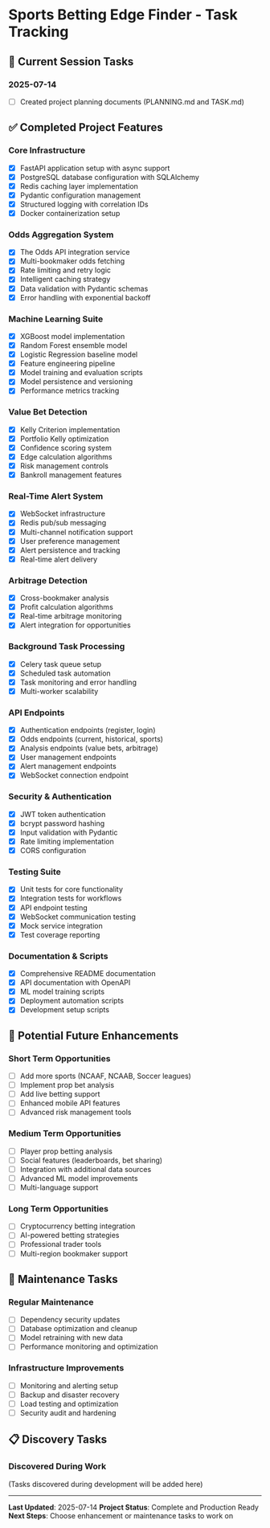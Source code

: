 # Sports Betting Edge Finder - Task Tracking

## 📅 Current Session Tasks

### 2025-07-14
- [ ] Created project planning documents (PLANNING.md and TASK.md)

## ✅ Completed Project Features

### Core Infrastructure
- [x] FastAPI application setup with async support
- [x] PostgreSQL database configuration with SQLAlchemy
- [x] Redis caching layer implementation
- [x] Pydantic configuration management
- [x] Structured logging with correlation IDs
- [x] Docker containerization setup

### Odds Aggregation System
- [x] The Odds API integration service
- [x] Multi-bookmaker odds fetching
- [x] Rate limiting and retry logic
- [x] Intelligent caching strategy
- [x] Data validation with Pydantic schemas
- [x] Error handling with exponential backoff

### Machine Learning Suite
- [x] XGBoost model implementation
- [x] Random Forest ensemble model
- [x] Logistic Regression baseline model
- [x] Feature engineering pipeline
- [x] Model training and evaluation scripts
- [x] Model persistence and versioning
- [x] Performance metrics tracking

### Value Bet Detection
- [x] Kelly Criterion implementation
- [x] Portfolio Kelly optimization
- [x] Confidence scoring system
- [x] Edge calculation algorithms
- [x] Risk management controls
- [x] Bankroll management features

### Real-Time Alert System
- [x] WebSocket infrastructure
- [x] Redis pub/sub messaging
- [x] Multi-channel notification support
- [x] User preference management
- [x] Alert persistence and tracking
- [x] Real-time alert delivery

### Arbitrage Detection
- [x] Cross-bookmaker analysis
- [x] Profit calculation algorithms
- [x] Real-time arbitrage monitoring
- [x] Alert integration for opportunities

### Background Task Processing
- [x] Celery task queue setup
- [x] Scheduled task automation
- [x] Task monitoring and error handling
- [x] Multi-worker scalability

### API Endpoints
- [x] Authentication endpoints (register, login)
- [x] Odds endpoints (current, historical, sports)
- [x] Analysis endpoints (value bets, arbitrage)
- [x] User management endpoints
- [x] Alert management endpoints
- [x] WebSocket connection endpoint

### Security & Authentication
- [x] JWT token authentication
- [x] bcrypt password hashing
- [x] Input validation with Pydantic
- [x] Rate limiting implementation
- [x] CORS configuration

### Testing Suite
- [x] Unit tests for core functionality
- [x] Integration tests for workflows
- [x] API endpoint testing
- [x] WebSocket communication testing
- [x] Mock service integration
- [x] Test coverage reporting

### Documentation & Scripts
- [x] Comprehensive README documentation
- [x] API documentation with OpenAPI
- [x] ML model training scripts
- [x] Deployment automation scripts
- [x] Development setup scripts

## 🎯 Potential Future Enhancements

### Short Term Opportunities
- [ ] Add more sports (NCAAF, NCAAB, Soccer leagues)
- [ ] Implement prop bet analysis
- [ ] Add live betting support
- [ ] Enhanced mobile API features
- [ ] Advanced risk management tools

### Medium Term Opportunities
- [ ] Player prop betting analysis
- [ ] Social features (leaderboards, bet sharing)
- [ ] Integration with additional data sources
- [ ] Advanced ML model improvements
- [ ] Multi-language support

### Long Term Opportunities
- [ ] Cryptocurrency betting integration
- [ ] AI-powered betting strategies
- [ ] Professional trader tools
- [ ] Multi-region bookmaker support

## 🔧 Maintenance Tasks

### Regular Maintenance
- [ ] Dependency security updates
- [ ] Database optimization and cleanup
- [ ] Model retraining with new data
- [ ] Performance monitoring and optimization

### Infrastructure Improvements
- [ ] Monitoring and alerting setup
- [ ] Backup and disaster recovery
- [ ] Load testing and optimization
- [ ] Security audit and hardening

## 📋 Discovery Tasks

### Discovered During Work
(Tasks discovered during development will be added here)

---

**Last Updated**: 2025-07-14
**Project Status**: Complete and Production Ready
**Next Steps**: Choose enhancement or maintenance tasks to work on